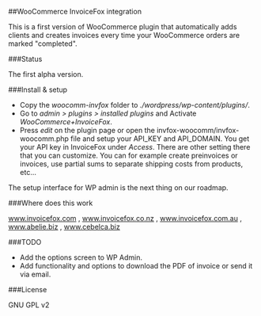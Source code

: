 ##WooCommerce InvoiceFox integration

This is a first version of WooCommerce plugin that automatically adds clients and creates invoices every time your WooCommerce orders are marked "completed".

###Status

The first alpha version. 

###Install & setup

* Copy the *woocomm-invfox* folder to *./wordpress/wp-content/plugins/*.
* Go to *admin > plugins > installed plugins* and Activate *WooCommerce+InvoiceFox*.
* Press *edit* on the plugin page or open the invfox-woocomm/invfox-woocomm.php file and setup your API_KEY and API_DOMAIN. You get your API key in InvoiceFox under *Access*. There are other setting there that you can customize. You can for example create preinvoices or invoices, use partial sums to separate shipping costs from products, etc...
 
The setup interface for WP admin is the next thing on our roadmap.
 
###Where does this work

www.invoicefox.com , www.invoicefox.co.nz , www.invoicefox.com.au , www.abelie.biz , www.cebelca.biz

###TODO

* Add the options screen to WP Admin. 
* Add functionality and options to download the PDF of invoice or send it via email. 

###License

GNU GPL v2
